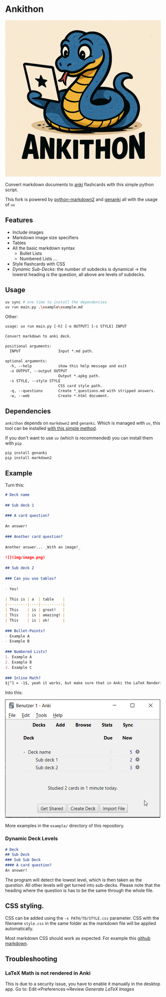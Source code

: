 # Ankithon

![](logo.png)

Convert markdown documents to [anki](https://apps.ankiweb.net/) flashcards with this simple python script. 

This fork is powered by [python-markdown2](https://github.com/trentm/python-markdown2) and [genanki](https://github.com/kerrickstaley/genanki) all with the usage of `uv`

## Features

- Include images
- Markdown image size specifiers
- Tables
- All the basic markdown syntax
    - Bullet Lists
    - Numbered Lists ...
- Style flashcards with CSS
- *Dynamic Sub-Decks*: the number of subdecks is dynamical -> the lowerst heading is the question, all above are levels of subdecks.

## Usage

```sh
uv sync # one time to install the dependencies
uv run main.py .\example\example.md
```

Other:

```
usage: uv run main.py [-h] [-o OUTPUT] [-s STYLE] INPUT

Convert markdown to anki deck.

positional arguments:
  INPUT                 Input *.md path.

optional arguments:
  -h, --help            show this help message and exit
  -o OUTPUT, --output OUTPUT
                        Output *.apkg path.
  -s STYLE, --style STYLE
                        CSS card style path.
  -q, --questions       Create *_questions.md with stripped answers.
  -w, --web             Create *.html document.
```

## Dependencies

`ankithon` depends on `markdown2` and `genanki`. Which is managed with `uv`, this tool can be installed [with this simple method](https://docs.astral.sh/uv/getting-started/installation/).

If you don't want to use `uv` (which is recommended) you can install them with `pip`

```
pip install genanki
pip install markdown2
```

## Example

Turn this:

```markdown
# Deck name

## Sub deck 1

### A card question?

An answer!

### Another card question?

Another answer... _With an image!_

![](img/image.png)

## Sub deck 2

### Can you use tables?

- Yes!

| This is | a  | table    |
|---------|----|----------|
| This    | is | great!   |
| This    | is | amazing! |
| This    | is | ok!      |

### Bullet-Points?
- Example A
- Example B

### Numbered Lists?
1. Example A
2. Example B
3. Example C

### Inline Math?
$j^1 = -1$, yeah it works, but make sure that in Anki the LaTeX Rendering is set under Edit->Preferences->Review *Generate LaTeX Images*
```

Into this:

![](misc/0.png)

More examples in the `example/` directory of this repository.

### Dynamic Deck Levels

```md
# Deck
## Sub Deck
### Sub Sub Deck
#### A card question?
An answer!
```

The program will detect the lowest level, which is then taken as the *question*. All other levels will get turned into sub-decks. Please note that the heading where the question is has to be the same through the whole file. 

## CSS styling.

CSS can be added using the `-s PATH/TO/STYLE.css` parameter.
CSS with the filename `style.css` in the same folder as the markdown file will be applied automatically.

Most markdown CSS should work as expected. For example this [github markdown](https://github.com/sindresorhus/github-markdown-css).

## Troubleshooting
### LaTeX Math is not rendered in Anki
This is due to a security issue, you have to enable it manually in the desktop app.
Go to: Edit->Preferences->Review *Generate LaTeX Images*

